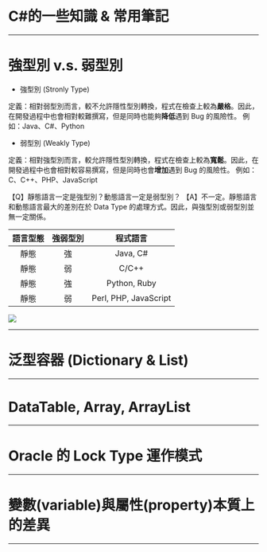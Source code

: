 # C#的一些知識 & 常用筆記


---


# 強型別 v.s. 弱型別

* 強型別 (Stronly Type)

定義：相對弱型別而言，較不允許隱性型別轉換，程式在檢查上較為**嚴格**。因此，在開發過程中也會相對較難撰寫，但是同時也能夠**降低**遇到 Bug 的風險性。
例如：Java、C#、Python

* 弱型別 (Weakly Type)

定義：相對強型別而言，較允許隱性型別轉換，程式在檢查上較為**寬鬆**。因此，在開發過程中也會相對較容易撰寫，但是同時也會**增加**遇到 Bug 的風險性。
例如：C、C++、PHP、JavaScript

【Q】靜態語言一定是強型別？動態語言一定是弱型別？
【A】不一定。靜態語言和動態語言最大的差別在於 Data Type 的處理方式。因此，與強型別或弱型別並無一定關係。

| 語言型態 | 強弱型別 |       程式語言        |
|:--------:|:--------:|:---------------------:|
|   靜態   |    強    |       Java, C#        |
|   靜態   |    弱    |         C/C++         |
|   靜態   |    強    |     Python, Ruby      |
|   靜態   |    弱    | Perl, PHP, JavaScript |

![](https://s3-ap-northeast-1.amazonaws.com/g0v-hackmd-images/uploads/upload_e7e6a84d26a0f7d97993884dbc95dd8d.png)


---

# 泛型容器 (Dictionary & List)




---

# DataTable, Array, ArrayList




---

# Oracle 的 Lock Type 運作模式




---

# 變數(variable)與屬性(property)本質上的差異




---
